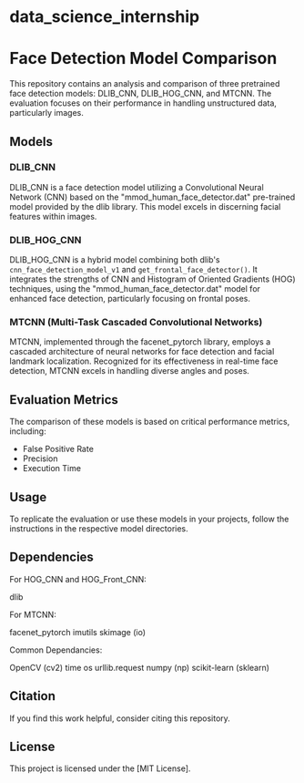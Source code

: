 # data_science_internship
# Face Detection Model Comparison

This repository contains an analysis and comparison of three pretrained face detection models: DLIB_CNN, DLIB_HOG_CNN, and MTCNN. The evaluation focuses on their performance in handling unstructured data, particularly images.

## Models

### DLIB_CNN
DLIB_CNN is a face detection model utilizing a Convolutional Neural Network (CNN) based on the "mmod_human_face_detector.dat" pre-trained model provided by the dlib library. This model excels in discerning facial features within images.

### DLIB_HOG_CNN
DLIB_HOG_CNN is a hybrid model combining both dlib's `cnn_face_detection_model_v1` and `get_frontal_face_detector()`. It integrates the strengths of CNN and Histogram of Oriented Gradients (HOG) techniques, using the "mmod_human_face_detector.dat" model for enhanced face detection, particularly focusing on frontal poses.

### MTCNN (Multi-Task Cascaded Convolutional Networks)
MTCNN, implemented through the facenet_pytorch library, employs a cascaded architecture of neural networks for face detection and facial landmark localization. Recognized for its effectiveness in real-time face detection, MTCNN excels in handling diverse angles and poses.

## Evaluation Metrics
The comparison of these models is based on critical performance metrics, including:
- False Positive Rate
- Precision
- Execution Time

## Usage
To replicate the evaluation or use these models in your projects, follow the instructions in the respective model directories.

## Dependencies
For HOG_CNN and HOG_Front_CNN:

dlib

For MTCNN:

facenet_pytorch
imutils
skimage (io)

Common Dependancies:

OpenCV (cv2)
time
os
urllib.request
numpy (np)
scikit-learn (sklearn)

## Citation
If you find this work helpful, consider citing this repository.

## License
This project is licensed under the [MIT License].
